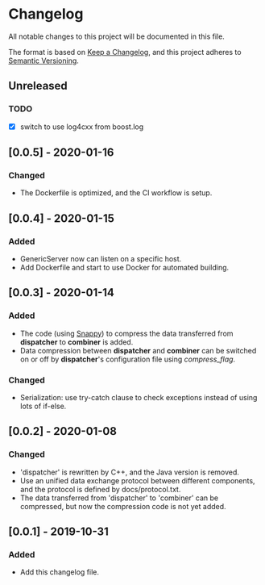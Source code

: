 # Changelog

All notable changes to this project will be documented in this file.

The format is based on [Keep a Changelog](https://keepachangelog.com/en/1.0.0/),
and this project adheres to [Semantic Versioning](https://semver.org/spec/v2.0.0.html).

## Unreleased

### TODO

- [x] switch to use log4cxx from boost.log

## [0.0.5] - 2020-01-16

### Changed

- The Dockerfile is optimized, and the CI workflow is setup.

## [0.0.4] - 2020-01-15

### Added

- GenericServer now can listen on a specific host.
- Add Dockerfile and start to use Docker for automated building.

## [0.0.3] - 2020-01-14

### Added

- The code (using [Snappy](https://github.com/google/snappy)) to compress the data transferred from **dispatcher** to **combiner** is added.
- Data compression between **dispatcher** and **combiner** can be switched on or off by **dispatcher**'s configuration file using *compress_flag*.

### Changed

- Serialization: use try-catch clause to check exceptions instead of using lots of if-else.

## [0.0.2] - 2020-01-08

### Changed

- 'dispatcher' is rewritten by C++, and the Java version is removed.
- Use an unified data exchange protocol between different components, and the protocol is defined by docs/protocol.txt.
- The data transferred from 'dispatcher' to 'combiner' can be compressed, but now the compression code is not yet added.

## [0.0.1] - 2019-10-31

### Added

- Add this changelog file.
